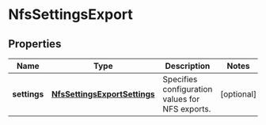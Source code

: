 
# NfsSettingsExport

## Properties
Name | Type | Description | Notes
------------ | ------------- | ------------- | -------------
**settings** | [**NfsSettingsExportSettings**](NfsSettingsExportSettings.md) | Specifies configuration values for NFS exports. |  [optional]



